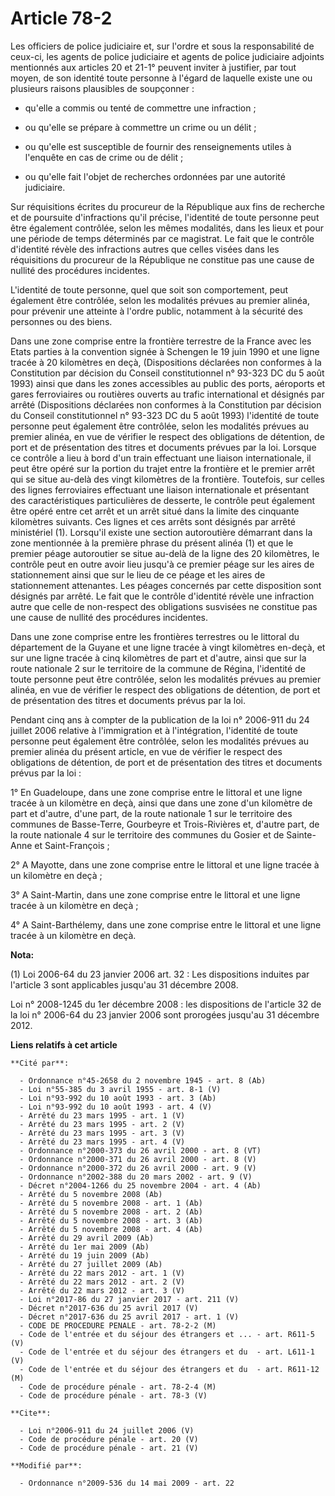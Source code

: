 # Article 78-2

Les officiers de police judiciaire et, sur l'ordre et sous la responsabilité de ceux-ci, les agents de police judiciaire et
agents de police judiciaire adjoints mentionnés aux articles 20 et 21-1° peuvent inviter à justifier, par tout moyen, de son
identité toute personne à l'égard de laquelle existe une ou plusieurs raisons plausibles de soupçonner :

- qu'elle a commis ou tenté de commettre une infraction ;

- ou qu'elle se prépare à commettre un crime ou un délit ;

- ou qu'elle est susceptible de fournir des renseignements utiles à l'enquête en cas de crime ou de délit ;

- ou qu'elle fait l'objet de recherches ordonnées par une autorité judiciaire. 

Sur réquisitions écrites du procureur de la République aux fins de recherche et de poursuite d'infractions qu'il précise,
l'identité de toute personne peut être également contrôlée, selon les mêmes modalités, dans les lieux et pour une période de
temps déterminés par ce magistrat. Le fait que le contrôle d'identité révèle des infractions autres que celles visées dans
les réquisitions du procureur de la République ne constitue pas une cause de nullité des procédures incidentes.

L'identité de toute personne, quel que soit son comportement, peut également être contrôlée, selon les modalités prévues au
premier alinéa, pour prévenir une atteinte à l'ordre public, notamment à la sécurité des personnes ou des biens. 

Dans une zone comprise entre la frontière terrestre de la France avec les Etats parties à la convention signée à Schengen le
19 juin 1990 et une ligne tracée à 20 kilomètres en deçà, (Dispositions déclarées non conformes à la Constitution par
décision du Conseil constitutionnel n° 93-323 DC du 5 août 1993) ainsi que dans les zones accessibles au public des ports,
aéroports et gares ferroviaires ou routières ouverts au trafic international et désignés par arrêté (Dispositions déclarées
non conformes à la Constitution par décision du Conseil constitutionnel n° 93-323 DC du 5 août 1993) l'identité de toute
personne peut également être contrôlée, selon les modalités prévues au premier alinéa, en vue de vérifier le respect des
obligations de détention, de port et de présentation des titres et documents prévues par la loi. Lorsque ce contrôle a lieu à
bord d'un train effectuant une liaison internationale, il peut être opéré sur la portion du trajet entre la frontière et le
premier arrêt qui se situe au-delà des vingt kilomètres de la frontière. Toutefois, sur celles des lignes ferroviaires
effectuant une liaison internationale et présentant des caractéristiques particulières de desserte, le contrôle peut
également être opéré entre cet arrêt et un arrêt situé dans la limite des cinquante kilomètres suivants. Ces lignes et ces
arrêts sont désignés par arrêté ministériel (1). Lorsqu'il existe une section autoroutière démarrant dans la zone mentionnée
à la première phrase du présent alinéa (1) et que le premier péage autoroutier se situe au-delà de la ligne des 20
kilomètres, le contrôle peut en outre avoir lieu jusqu'à ce premier péage sur les aires de stationnement ainsi que sur le
lieu de ce péage et les aires de stationnement attenantes. Les péages concernés par cette disposition sont désignés par
arrêté. Le fait que le contrôle d'identité révèle une infraction autre que celle de non-respect des obligations susvisées ne
constitue pas une cause de nullité des procédures incidentes. 

Dans une zone comprise entre les frontières terrestres ou le littoral du département de la Guyane et une ligne tracée à vingt
kilomètres en-deçà, et sur une ligne tracée à cinq kilomètres de part et d'autre, ainsi que sur la route nationale 2 sur le
territoire de la commune de Régina, l'identité de toute personne peut être contrôlée, selon les modalités prévues au premier
alinéa, en vue de vérifier le respect des obligations de détention, de port et de présentation des titres et documents prévus
par la loi. 

Pendant cinq ans à compter de la publication de la loi n° 2006-911 du 24 juillet 2006 relative à l'immigration et à
l'intégration, l'identité de toute personne peut également être contrôlée, selon les modalités prévues au premier alinéa du
présent article, en vue de vérifier le respect des obligations de détention, de port et de présentation des titres et
documents prévus par la loi : 

1° En Guadeloupe, dans une zone comprise entre le littoral et une ligne tracée à un kilomètre en deçà, ainsi que dans une
zone d'un kilomètre de part et d'autre, d'une part, de la route nationale 1 sur le territoire des communes de Basse-Terre,
Gourbeyre et Trois-Rivières et, d'autre part, de la route nationale 4 sur le territoire des communes du Gosier et de Sainte-
Anne et Saint-François ; 

2° A Mayotte, dans une zone comprise entre le littoral et une ligne tracée à un kilomètre en deçà ; 

3° A Saint-Martin, dans une zone comprise entre le littoral et une ligne tracée à un kilomètre en deçà ; 

4° A Saint-Barthélemy, dans une zone comprise entre le littoral et une ligne tracée à un kilomètre en deçà.

**Nota:**

(1) Loi 2006-64 du 23 janvier 2006 art. 32 : Les dispositions induites par l'article 3 sont applicables jusqu'au 31 décembre
2008.

Loi n° 2008-1245 du 1er décembre 2008 : les dispositions de l'article 32 de la loi n° 2006-64 du 23 janvier 2006 sont
prorogées jusqu'au 31 décembre 2012.

**Liens relatifs à cet article**

	**Cité par**:

	  - Ordonnance n°45-2658 du 2 novembre 1945 - art. 8 (Ab)
	  - Loi n°55-385 du 3 avril 1955 - art. 8-1 (V)
	  - Loi n°93-992 du 10 août 1993 - art. 3 (Ab)
	  - Loi n°93-992 du 10 août 1993 - art. 4 (V)
	  - Arrêté du 23 mars 1995 - art. 1 (V)
	  - Arrêté du 23 mars 1995 - art. 2 (V)
	  - Arrêté du 23 mars 1995 - art. 3 (V)
	  - Arrêté du 23 mars 1995 - art. 4 (V)
	  - Ordonnance n°2000-373 du 26 avril 2000 - art. 8 (VT)
	  - Ordonnance n°2000-371 du 26 avril 2000 - art. 8 (V)
	  - Ordonnance n°2000-372 du 26 avril 2000 - art. 9 (V)
	  - Ordonnance n°2002-388 du 20 mars 2002 - art. 9 (V)
	  - Décret n°2004-1266 du 25 novembre 2004 - art. 4 (Ab)
	  - Arrêté du 5 novembre 2008 (Ab)
	  - Arrêté du 5 novembre 2008 - art. 1 (Ab)
	  - Arrêté du 5 novembre 2008 - art. 2 (Ab)
	  - Arrêté du 5 novembre 2008 - art. 3 (Ab)
	  - Arrêté du 5 novembre 2008 - art. 4 (Ab)
	  - Arrêté du 29 avril 2009 (Ab)
	  - Arrêté du 1er mai 2009 (Ab)
	  - Arrêté du 19 juin 2009 (Ab)
	  - Arrêté du 27 juillet 2009 (Ab)
	  - Arrêté du 22 mars 2012 - art. 1 (V)
	  - Arrêté du 22 mars 2012 - art. 2 (V)
	  - Arrêté du 22 mars 2012 - art. 3 (V)
	  - Loi n°2017-86 du 27 janvier 2017 - art. 211 (V)
	  - Décret n°2017-636 du 25 avril 2017 (V)
	  - Décret n°2017-636 du 25 avril 2017 - art. 1 (V)
	  - CODE DE PROCEDURE PENALE - art. 78-2-2 (M)
	  - Code de l'entrée et du séjour des étrangers et ... - art. R611-5 (V)
	  - Code de l'entrée et du séjour des étrangers et du  - art. L611-1 (V)
	  - Code de l'entrée et du séjour des étrangers et du  - art. R611-12 (M)
	  - Code de procédure pénale - art. 78-2-4 (M)
	  - Code de procédure pénale - art. 78-3 (V)

	**Cite**:

	  - Loi n°2006-911 du 24 juillet 2006 (V)
	  - Code de procédure pénale - art. 20 (V)
	  - Code de procédure pénale - art. 21 (V)

	**Modifié par**:

	  - Ordonnance n°2009-536 du 14 mai 2009 - art. 22
